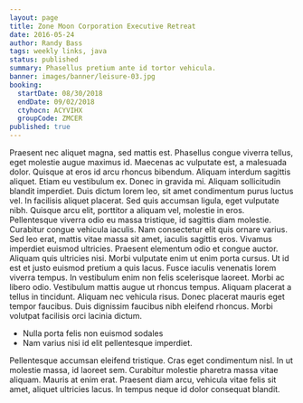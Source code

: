 ```yaml
---
layout: page
title: Zone Moon Corporation Executive Retreat
date: 2016-05-24
author: Randy Bass
tags: weekly links, java
status: published
summary: Phasellus pretium ante id tortor vehicula.
banner: images/banner/leisure-03.jpg
booking:
  startDate: 08/30/2018
  endDate: 09/02/2018
  ctyhocn: ACYVIHX
  groupCode: ZMCER
published: true
---
```

Praesent nec aliquet magna, sed mattis est. Phasellus congue viverra tellus, eget molestie augue maximus id. Maecenas ac vulputate est, a malesuada dolor. Quisque at eros id arcu rhoncus bibendum. Aliquam interdum sagittis aliquet. Etiam eu vestibulum ex. Donec in gravida mi. Aliquam sollicitudin blandit imperdiet. Duis dictum lorem leo, sit amet condimentum purus luctus vel. In facilisis aliquet placerat. Sed quis accumsan ligula, eget vulputate nibh. Quisque arcu elit, porttitor a aliquam vel, molestie in eros. Pellentesque viverra odio eu massa tristique, id sagittis diam molestie. Curabitur congue vehicula iaculis. Nam consectetur elit quis ornare varius.
Sed leo erat, mattis vitae massa sit amet, iaculis sagittis eros. Vivamus imperdiet euismod ultricies. Praesent elementum odio et congue auctor. Aliquam quis ultricies nisi. Morbi vulputate enim ut enim porta cursus. Ut id est et justo euismod pretium a quis lacus. Fusce iaculis venenatis lorem viverra tempus. In vestibulum enim non felis scelerisque laoreet. Morbi ac libero odio. Vestibulum mattis augue ut rhoncus tempus. Aliquam placerat a tellus in tincidunt. Aliquam nec vehicula risus. Donec placerat mauris eget tempor faucibus. Duis dignissim faucibus nibh eleifend rhoncus. Morbi volutpat facilisis orci lacinia dictum.

* Nulla porta felis non euismod sodales
* Nam varius nisi id elit pellentesque imperdiet.

Pellentesque accumsan eleifend tristique. Cras eget condimentum nisl. In ut molestie massa, id laoreet sem. Curabitur molestie pharetra massa vitae aliquam. Mauris at enim erat. Praesent diam arcu, vehicula vitae felis sit amet, aliquet ultricies lacus. In tempus neque id dolor consequat blandit.
